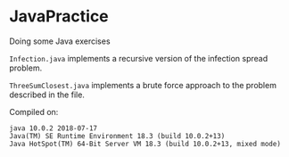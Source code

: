 # JavaPractice
Doing some Java exercises

`Infection.java` implements a recursive version of the infection spread problem.

`ThreeSumClosest.java` implements a brute force approach to the problem described in the file.

Compiled on:

```
java 10.0.2 2018-07-17
Java(TM) SE Runtime Environment 18.3 (build 10.0.2+13)
Java HotSpot(TM) 64-Bit Server VM 18.3 (build 10.0.2+13, mixed mode)
```
